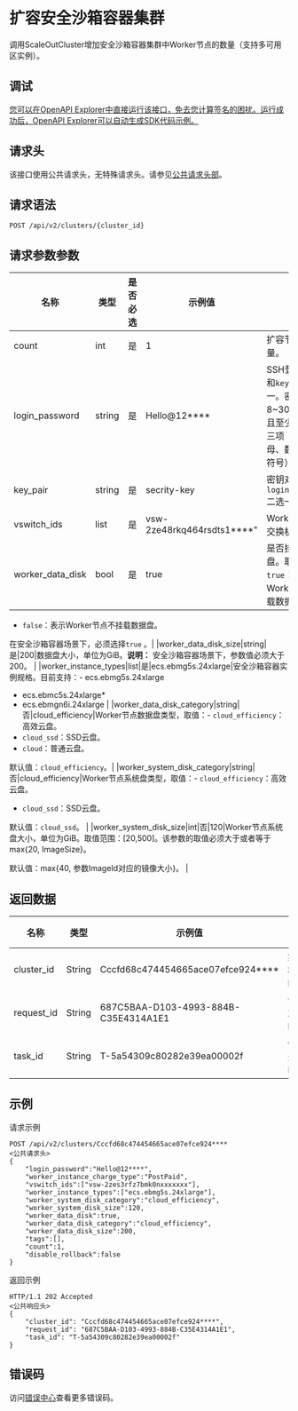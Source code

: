 # 扩容安全沙箱容器集群

调用ScaleOutCluster增加安全沙箱容器集群中Worker节点的数量（支持多可用区实例）。

## 调试

[您可以在OpenAPI Explorer中直接运行该接口，免去您计算签名的困扰。运行成功后，OpenAPI Explorer可以自动生成SDK代码示例。](https://api.aliyun.com/#product=CS&api=CreateCluster&type=ROA&version=2015-12-15)

## 请求头

该接口使用公共请求头，无特殊请求头。请参见[公共请求头部](/cn.zh-CN/API参考/公共请求和返回结果.md)。

## 请求语法

```
POST /api/v2/clusters/{cluster_id} 
```

## 请求参数参数

|名称|类型|是否必选|示例值|描述|
|--|--|----|---|--|
|count|int|是|1|扩容节点的数量。|
|login\_password|string|是|Hello@12\*\*\*\*|SSH登录密码，和`key_pair`二选一。密码规则为8~30个字符，且至少同时包含三项（大小写字母、数字和特殊符号）。|
|key\_pair|string|是|secrity-key|密钥对名称，和`login_password`二选一。|
|vswitch\_ids|list|是|vsw-2ze48rkq464rsdts1\*\*\*\*"|Worker节点的交换机ID。|
|worker\_data\_disk|bool|是|true|是否挂载数据盘。取值：-   `true`：表示Worker节点挂载数据盘。
-   `false`：表示Worker节点不挂载数据盘。

 在安全沙箱容器场景下，必须选择`true` 。|
|worker\_data\_disk\_size|string|是|200|数据盘大小，单位为GiB。**说明：** 安全沙箱容器场景下，参数值必须大于200。 |
|worker\_instance\_types|list|是|ecs.ebmg5s.24xlarge|安全沙箱容器实例规格。目前支持：-   ecs.ebmg5s.24xlarge
-   ecs.ebmc5s.24xlarge\*
-   ecs.ebmgn6i.24xlarge |
|worker\_data\_disk\_category|string|否|cloud\_efficiency|Worker节点数据盘类型，取值：-   `cloud_efficiency`：高效云盘。
-   `cloud_ssd`：SSD云盘。
-   `cloud`：普通云盘。

默认值：`cloud_efficiency`。|
|worker\_system\_disk\_category|string|否|cloud\_efficiency|Worker节点系统盘类型，取值：-   `cloud_efficiency`：高效云盘。
-   `cloud_ssd`：SSD云盘。

默认值：`cloud_ssd`。 |
|worker\_system\_disk\_size|int|否|120|Worker节点系统盘大小，单位为GiB。取值范围：\[20,500\]。该参数的取值必须大于或者等于max\{20, ImageSize\}。

默认值：max\{40, 参数ImageId对应的镜像大小\}。 |

## 返回数据

|名称|类型|示例值|描述|
|--|--|---|--|
|cluster\_id|String|Cccfd68c474454665ace07efce924\*\*\*\*|集群ID。|
|request\_id|String|687C5BAA-D103-4993-884B-C35E4314A1E1|请求ID。|
|task\_id|String|T-5a54309c80282e39ea00002f|任务ID。|

## 示例

请求示例

```
POST /api/v2/clusters/Cccfd68c474454665ace07efce924**** 
<公共请求头>
{
    "login_password":"Hello@12****",
    "worker_instance_charge_type":"PostPaid",
    "vswitch_ids":["vsw-2zes3rfz7bmk0nxxxxxxx"],
    "worker_instance_types":["ecs.ebmg5s.24xlarge"],
    "worker_system_disk_category":"cloud_efficiency",
    "worker_system_disk_size":120,
    "worker_data_disk":true,
    "worker_data_disk_category":"cloud_efficiency",
    "worker_data_disk_size":200,
    "tags":[],
    "count":1,
    "disable_rollback":false
}
```

返回示例

```
HTTP/1.1 202 Accepted
<公共响应头>
{
    "cluster_id": "Cccfd68c474454665ace07efce924****",
    "request_id": "687C5BAA-D103-4993-884B-C35E4314A1E1",
    "task_id": "T-5a54309c80282e39ea00002f"
}
```

## 错误码

访问[错误中心](https://error-center.aliyun.com/status/product/CS)查看更多错误码。

